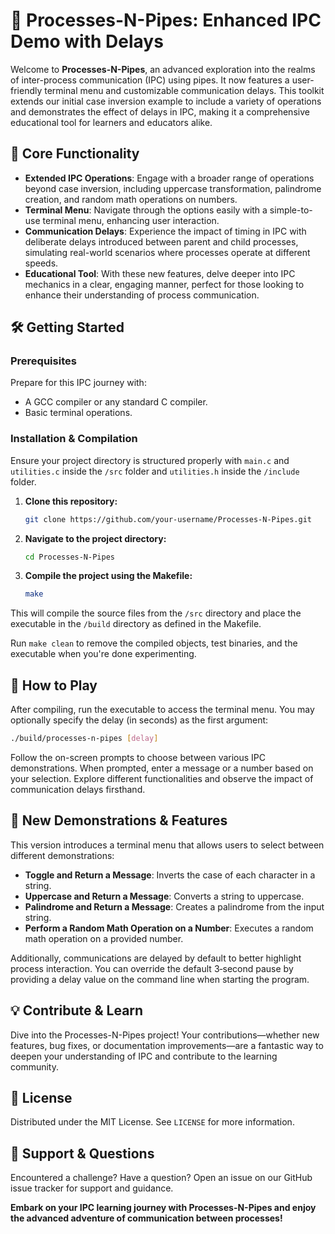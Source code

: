 # 🔄 Processes-N-Pipes: Enhanced IPC Demo with Delays

Welcome to **Processes-N-Pipes**, an advanced exploration into the realms of inter-process communication (IPC) using pipes. It now features a user-friendly terminal menu and customizable communication delays. This toolkit extends our initial case inversion example to include a variety of operations and demonstrates the effect of delays in IPC, making it a comprehensive educational tool for learners and educators alike.

## 🎯 Core Functionality

- **Extended IPC Operations**: Engage with a broader range of operations beyond case inversion, including uppercase transformation, palindrome creation, and random math operations on numbers.
- **Terminal Menu**: Navigate through the options easily with a simple-to-use terminal menu, enhancing user interaction.
- **Communication Delays**: Experience the impact of timing in IPC with deliberate delays introduced between parent and child processes, simulating real-world scenarios where processes operate at different speeds.
- **Educational Tool**: With these new features, delve deeper into IPC mechanics in a clear, engaging manner, perfect for those looking to enhance their understanding of process communication.

## 🛠 Getting Started

### Prerequisites

Prepare for this IPC journey with:

- A GCC compiler or any standard C compiler.
- Basic terminal operations.

### Installation & Compilation

Ensure your project directory is structured properly with `main.c` and `utilities.c` inside the `/src` folder and `utilities.h` inside the `/include` folder.

1. **Clone this repository:**
   ```bash
   git clone https://github.com/your-username/Processes-N-Pipes.git
   ```

2. **Navigate to the project directory:**
   ```bash
   cd Processes-N-Pipes
   ```

3. **Compile the project using the Makefile:**
   ```bash
   make
   ```

This will compile the source files from the `/src` directory and place the executable in the `/build` directory as defined in the Makefile.

Run `make clean` to remove the compiled objects, test binaries, and the executable when you're done experimenting.

## 📘 How to Play

After compiling, run the executable to access the terminal menu. You may optionally specify the delay (in seconds) as the first argument:

```bash
./build/processes-n-pipes [delay]
```

Follow the on-screen prompts to choose between various IPC demonstrations. When prompted, enter a message or a number based on your selection. Explore different functionalities and observe the impact of communication delays firsthand.

## 🌟 New Demonstrations & Features

This version introduces a terminal menu that allows users to select between different demonstrations:

- **Toggle and Return a Message**: Inverts the case of each character in a string.
- **Uppercase and Return a Message**: Converts a string to uppercase.
- **Palindrome and Return a Message**: Creates a palindrome from the input string.
- **Perform a Random Math Operation on a Number**: Executes a random math operation on a provided number.

Additionally, communications are delayed by default to better highlight process interaction. You can override the default 3‑second pause by providing a delay value on the command line when starting the program.

## 💡 Contribute & Learn

Dive into the Processes-N-Pipes project! Your contributions—whether new features, bug fixes, or documentation improvements—are a fantastic way to deepen your understanding of IPC and contribute to the learning community.

## 📜 License

Distributed under the MIT License. See `LICENSE` for more information.

## 🤝 Support & Questions

Encountered a challenge? Have a question? Open an issue on our GitHub issue tracker for support and guidance.

**Embark on your IPC learning journey with Processes-N-Pipes and enjoy the advanced adventure of communication between processes!**
